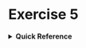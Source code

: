 # Exercise 5

<details>
<summary><b>Quick Reference</b></summary>
<p>

* Namespace: `default`<br>
* Documentation: [Restrict a Container's Access to Resources with AppArmor](https://kubernetes.io/docs/tutorials/security/apparmor/)

You are tasked to prevent a Pod from making any network calls with the help of [AppArmor](https://apparmor.net/). You will create a AppArmor profile, and enforce the profile on the node that runs a specific Pod.

> [!IMPORTANT]
> AppArmor is a Linux-only tool. For that reason, this exercise requires a cluster running on Linux. If you do not have a Linux-based cluster available, you can start one up with Vagrant and VirtualBox. You can find guidance in the file [vagrant-setup.md](../common/vagrant-setup.md).

> [!NOTE]
> If you do not already have a cluster, you can create one by using minikube or you can use the O'Reilly interactive lab ["Using AppArmor to Prevent Any Incoming and Outgoing Network Traffic"](https://learning.oreilly.com/scenarios/using-apparmor-to/9781098149819/).

1. Execute the following command in the cluster: `kubectl run network-call --image=alpine/curl:3.14 -- /bin/sh -c 'while true; do ping -c 1 google.com; sleep 5; done'`. If you are using the Vagrant setup then this will happen automatically.
2. Check the logs of the Pod named `network-call`. What do you think the process running in the container is doing?
3. Create an AppArmor profile file named `network-deny`. The profile should not allow any network traffic. Reference the [documentation](https://gitlab.com/apparmor/apparmor/-/wikis/QuickProfileLanguage) for more information.
4. Add the profile to the set of rules in enforce mode.
5. Apply the profile to the Pod named `network-call` running in the `default` namespace.
6. Check the logs of the Pod to ensure that network calls cannot be made anymore.